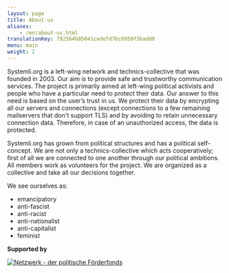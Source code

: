 ```yaml
---
layout: page
title: About us
aliases:
    - /en/about-us.html
translationKey: 792564b85041cedefd76c6950f5badd0
menu: main
weight: 2
---
```

Systemli.org is a left-wing network and technics-collective that was founded in 2003. Our aim is to provide safe and trustworthy communication services. The project is primarily aimed at left-wing political activists and people who have a particular need to protect their data. Our answer to this need is based on the user’s trust in us. We protect their data by encrypting all our servers and connections (except connections to a few remaining mailservers that don't support TLS) and by avoiding to retain unnecessary connection data. Therefore, in case of an unauthorized access, the data is protected.

Systemli.org has grown from political structures and has a political self-concept. We are not only a technics-collective which acts cooperatively; first of all we are connected to one another through our political ambitions. All members work as volunteers for the project. We are organized as a collective and take all our decisions together.

We see ourselves as:

*   emancipatory
*   anti-fascist
*   anti-racist
*   anti-nationalist
*   anti-capitalist
*   feminist

**Supported by**

[![Netzwerk - der politische Förderfonds](/assets/img/netzwerk-logo.png)](https://netzwerk-selbsthilfe.de/)
